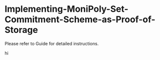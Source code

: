 # Implementing-MoniPoly-Set-Commitment-Scheme-as-Proof-of-Storage

Please refer to Guide for detailed instructions.

hi

